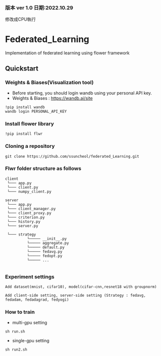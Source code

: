 ### 版本 ver 1.0  日期:2022.10.29

修改成CPU執行


# Federated_Learning
Implementation of federated learning using flower framework

##  Quickstart 

### Weights & Biases(Visualization tool)

- Before starting, you should login wandb using your personal API key. 
- Weights & Biases : https://wandb.ai/site

```shell
!pip install wandb
wandb login PERSONAL_API_KEY
```

### Install flower library

```shell
!pip install flwr
```

### Cloning a repository

```shell
git clone https://github.com/ssuncheol/federated_Learning.git
```

### Flwr folder structure as follows 


```
client
 └─── app.py           
 └─── client.py
 └─── numpy_client.py 
 
server
 └─── app.py
 └─── client_manager.py
 └─── client_proxy.py
 └─── criterion.py
 └─── history.py
 └─── server.py 
 
 └─── strategy
          └───── __init__.py
          └───── aggregate.py
          └───── default.py 
          └───── fedavg.py
          └───── fedopt.py 
          └───── ...
        
```

### Experiment settings 

```
Add dataset(mnist, cifar10), model(cifar-cnn,resnet18 with groupnorm)
```

```
Add client-side setting, server-side setting (Strategy : fedavg, fedadam, fedadagrad, fedyogi) 
```


### How to train 

- multi-gpu setting
```
sh run.sh 
```

- single-gpu setting 
```
sh run2.sh 
```


